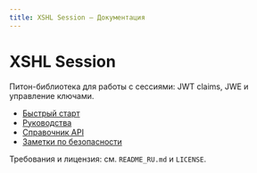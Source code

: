 ```yaml
---
title: XSHL Session — Документация
---
```


# XSHL Session

Питон-библиотека для работы с сессиями: JWT claims, JWE и управление ключами.

- [Быстрый старт](quickstart.md)
- [Руководства](guides.md)
- [Справочник API](api.md)
- [Заметки по безопасности](security.md)

Требования и лицензия: см. `README_RU.md` и `LICENSE`.
